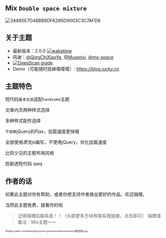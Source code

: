 ## Mix `Double space mixture`

![3A885E7D48BB9DFA285D9003C3C7AFD9](https://gitee.com/wibus/blog-assets-goo/raw/master/asset-pic/20210217163055.jpg)

## 关于主题

- 最新版本：2.0.0 [![wakatime](https://wakatime.com/badge/github/wibus-wee/Mix-Message.svg)](https://wakatime.com/badge/github/wibus-wee/Mix-Message)
- 鸣谢：[@QingChiXiaoYe](https://github.com/QingChiXiaoYe), [@Musenxi](https://github.com/Musenxi), [@mx-space](https://github.com/mx-space)
- [![DeepScan grade](https://deepscan.io/api/teams/14175/projects/17272/branches/390527/badge/grade.svg)](https://deepscan.io/dashboard#view=project&tid=14175&pid=17272&bid=390527)
- Demo（可能随时挂掉嘤嘤嘤）: https://blog.iucky.cn

## 主题特色

短代码`基本全部`适配`handsome`主题

文章内页两种样式选择

多种样式配件选择

`不依赖`jQuery的Pjax，加载速度更快哦

全部使用*原生js*编写，不使用jQuery，优化加载速度

比较少见的主题布局风格

防剧透短代码 qwq

## 作者的话

如果此主题对你有帮助，或者你想支持作者做出更好的作品。欢迎捐赠。

当然此主题免费，就看你的啦

> 记得捐赠后联系我！！（头部更多方块有联系我链接，点击即可）
> 捐赠请备注：Mix主题～～

<img src="https://gitee.com/wibus/blog-assets-goo/raw/master/asset-pic/%E5%BE%AE%E4%BF%A1%E8%B5%9E%E8%B5%8F.jpg" alt="https://gitee.com/wibus/blog-assets-goo/raw/master/asset-pic/微信赞赏.jpg" style="zoom:50%;" />
